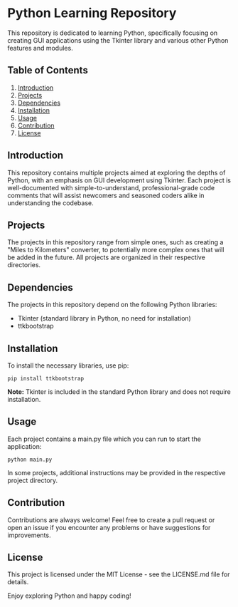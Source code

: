 # Python Learning Repository

This repository is dedicated to learning Python, specifically focusing on creating GUI applications using the Tkinter library and various other Python features and modules. 

## Table of Contents
1. [Introduction](#introduction)
2. [Projects](#projects)
3. [Dependencies](#dependencies)
4. [Installation](#installation)
5. [Usage](#usage)
6. [Contribution](#contribution)
7. [License](#license)

## Introduction
This repository contains multiple projects aimed at exploring the depths of Python, with an emphasis on GUI development using Tkinter. Each project is well-documented with simple-to-understand, professional-grade code comments that will assist newcomers and seasoned coders alike in understanding the codebase.

## Projects
The projects in this repository range from simple ones, such as creating a "Miles to Kilometers" converter, to potentially more complex ones that will be added in the future. All projects are organized in their respective directories.

## Dependencies
The projects in this repository depend on the following Python libraries:
- Tkinter (standard library in Python, no need for installation)
- ttkbootstrap

## Installation
To install the necessary libraries, use pip:

```
pip install ttkbootstrap
```
**Note:** Tkinter is included in the standard Python library and does not require installation.

## Usage
Each project contains a main.py file which you can run to start the application:

```
python main.py
```
In some projects, additional instructions may be provided in the respective project directory.

## Contribution
Contributions are always welcome! Feel free to create a pull request or open an issue if you encounter any problems or have suggestions for improvements.

## License
This project is licensed under the MIT License - see the LICENSE.md file for details.

Enjoy exploring Python and happy coding!
